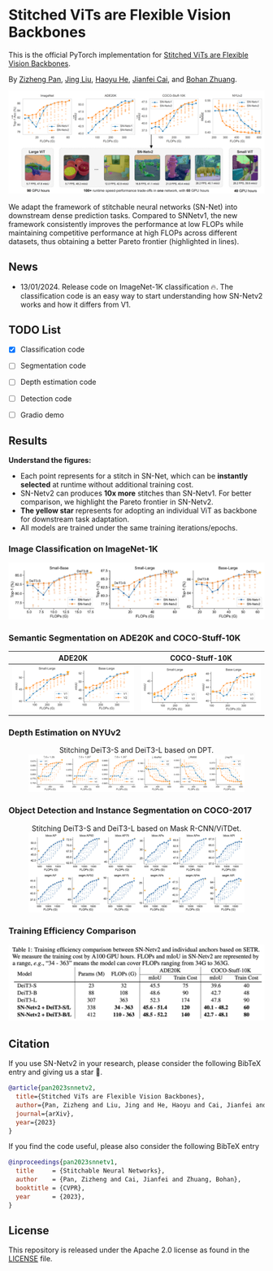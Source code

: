 # Stitched ViTs are Flexible Vision Backbones

This is the official PyTorch implementation for [Stitched ViTs are Flexible Vision Backbones](https://arxiv.org/abs/2307.00154).

By [Zizheng Pan](https://scholar.google.com.au/citations?user=w_VMopoAAAAJ&hl=en), [Jing Liu](https://scholar.google.com.au/citations?user=-lHaZH4AAAAJ), [Haoyu He](https://scholar.google.com/citations?user=aU1zMhUAAAAJ&hl=en),  [Jianfei Cai](https://scholar.google.com/citations?user=N6czCoUAAAAJ&hl=en), and [Bohan Zhuang](https://scholar.google.com.au/citations?user=DFuDBBwAAAAJ).

![framework](.github/banner.png)

We adapt the framework of stitchable neural networks (SN-Net) into downstream dense prediction tasks. Compared to SNNetv1, the new framework consistently improves the performance at low FLOPs while maintaining competitive performance at high FLOPs across different datasets, thus obtaining a better Pareto frontier (highlighted in lines).



## News

- 13/01/2024. Release code on ImageNet-1K classification 🔥. The classification code is an easy way to start understanding how SN-Netv2 works and how it differs from V1.


## TODO List

- [x] Classification code

- [ ] Segmentation code

- [ ] Depth estimation code

- [ ] Detection code

- [ ] Gradio demo



## Results

**Understand the figures:**

- Each point represents for a stitch in SN-Net, which can be **instantly selected** at runtime without additional training cost.
- SN-Netv2 can produces **10x more** stitches than SN-Netv1. For better comparison, we highlight the Pareto frontier in SN-Netv2. 
- **The yellow star** represents for adopting an individual ViT as backbone for downstream task adaptation.
- All models are trained under the same training iterations/epochs.



### Image Classification on ImageNet-1K

![framework](.github/imagenet_res.jpg)



### Semantic Segmentation on ADE20K and COCO-Stuff-10K

ADE20K             |  COCO-Stuff-10K
:-------------------------:|:-------------------------:
![](.github/ade20k.png)  |  ![](.github/coco_stuff.png)


### Depth Estimation on NYUv2

<figure>
  <center> <figcaption>Stitching DeiT3-S and DeiT3-L based on DPT.</figcaption></center>
  <img src=".github/depth_estimation.png">
</figure>




### Object Detection and Instance Segmentation on COCO-2017


<figure>
  <center> <figcaption>Stitching DeiT3-S and DeiT3-L based on Mask R-CNN/ViTDet.</figcaption></center>
  <img src=".github/coco_res.jpg">
</figure>



### Training Efficiency Comparison

![framework](.github/train_effciency.jpg)



## Citation

If you use SN-Netv2 in your research, please consider the following BibTeX entry and giving us a star 🌟.

```BibTeX
@article{pan2023snnetv2,
  title={Stitched ViTs are Flexible Vision Backbones},
  author={Pan, Zizheng and Liu, Jing and He, Haoyu and Cai, Jianfei and Zhuang, Bohan},
  journal={arXiv},
  year={2023}
}
```

If you find the code useful, please also consider the following BibTeX entry

```BibTeX
@inproceedings{pan2023snnetv1,
  title     = {Stitchable Neural Networks},
  author    = {Pan, Zizheng and Cai, Jianfei and Zhuang, Bohan},
  booktitle = {CVPR},
  year      = {2023},
}
```



## License

This repository is released under the Apache 2.0 license as found in the [LICENSE](https://github.com/ziplab/SN-Netv2/blob/main/LICENSE) file.
